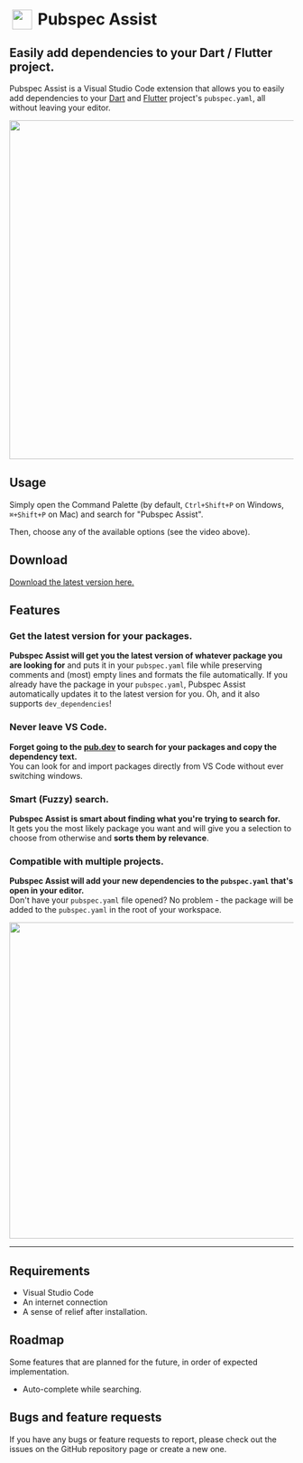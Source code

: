 # <img style="float: left; width: 35px; padding: 0 10px 0 5px" src="https://github.com/jeroen-meijer/pubspec-assist/blob/e2dd62bfd744c6c41ed40870200903e04f5c91dd/images/logo_35.png?raw=true"> Pubspec Assist

## Easily add dependencies to your Dart / Flutter project.

Pubspec Assist is a Visual Studio Code extension that allows you to easily add dependencies to your [Dart](https://dart.dev/) and [Flutter](https://flutter.dev/) project's `pubspec.yaml`, all without leaving your editor.

<img src="https://i.imgur.com/W2cGuPL.gif" style="width: 600px"/>

## Usage

Simply open the Command Palette (by default, `Ctrl+Shift+P` on Windows, `⌘+Shift+P` on Mac) and search for "Pubspec Assist".

Then, choose any of the available options (see the video above).

## Download

[Download the latest version here.](https://marketplace.visualstudio.com/items?itemName=jeroen-meijer.pubspec-assist)

## Features

### Get the latest version for your packages.

**Pubspec Assist will get you the latest version of whatever package you are looking for** and puts it in your `pubspec.yaml` file while preserving comments and (most) empty lines and formats the file automatically. If you already have the package in your `pubspec.yaml`, Pubspec Assist automatically updates it to the latest version for you. Oh, and it also supports `dev_dependencies`!

### Never leave VS Code.

**Forget going to the [pub.dev](https://pub.dev/) to search for your packages and copy the dependency text.**<br/>
You can look for and import packages directly from VS Code without ever switching windows.

### Smart (Fuzzy) search.

**Pubspec Assist is smart about finding what you're trying to search for.**<br/>
It gets you the most likely package you want and will give you a selection to choose from otherwise and **sorts them by relevance**.

### Compatible with multiple projects.

**Pubspec Assist will add your new dependencies to the `pubspec.yaml` that's open in your editor.**<br/>
Don't have your `pubspec.yaml` file opened? No problem - the package will be added to the `pubspec.yaml` in the root of your workspace.

<img src="https://i.imgur.com/Mnlr0UK.gif" style="width: 560px" />

---

## Requirements

- Visual Studio Code
- An internet connection
- A sense of relief after installation.

## Roadmap

Some features that are planned for the future, in order of expected implementation.

- Auto-complete while searching.

## Bugs and feature requests

If you have any bugs or feature requests to report, please check out the issues on the GitHub repository page or create a new one.
